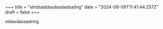 +++
title = "stridsaddasdasdadsadng"
date = "2024-08-09T11:41:44.257Z"
draft = false
+++

  stdasdassadring
        